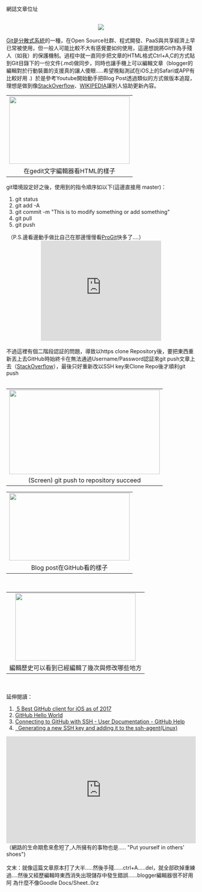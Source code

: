 網誌文章位址<a href="https://www.next-lab.ml/2017/05/open-souce-gitmyblog-posts.html">


<br />
<div class="separator" style="clear: both; text-align: center;">
<a href="https://git-scm.com/images/logo@2x.png" imageanchor="1" style="margin-left: 1em; margin-right: 1em;"><img border="0" src="https://git-scm.com/images/logo@2x.png" /></a></div>
<br />
<a href="http://dylandy.github.io/Easy-Git-Tutorial/" target="_blank">Git是分散式系統</a>的一種，在Open Source社群、程式開發、PaaS與共享經濟上早已常被使用，但一般人可能比較不大有感覺要如何使用，這邊想說將Git作為手殘人（如我）的保護機制。過程中就一直同步把文章的HTML格式Ctrl+A,C的方式貼到Git目錄下的一份文件(.md)做同步，同時也讓手機上可以編輯文章（blogger的編輯對於行動裝置的支援真的讓人傻眼.....希望晚點測試在iOS上的Safari或APP有比較好用 .)&nbsp; 於是參考Youtube開始動手把Blog Post透過類似的方式做版本追蹤，理想是做到像<a href="http://stackoverflow.com/questions/29297154/github-invalid-username-or-password/34919582" target="_blank">StackOverflow</a>、<a href="https://en.wikipedia.org/wiki/Main_Page" target="_blank">WIKIPEDIA</a>讓別人協助更新內容。<br />
<table align="center" cellpadding="0" cellspacing="0" class="tr-caption-container" style="margin-left: auto; margin-right: auto; text-align: center;"><tbody>
<tr><td style="text-align: center;"><a href="https://4.bp.blogspot.com/-s7rdjYvusuY/WRBqIyoHbaI/AAAAAAACfj8/O7d2KD2HsWMjhv7kuOj25PoCRQbjCY0pwCKgB/s1600/Screenshot%2Bfrom%2B2017-05-08%2B17-50-02.png" style="margin-left: auto; margin-right: auto;"><img border="0" height="179" src="https://4.bp.blogspot.com/-s7rdjYvusuY/WRBqIyoHbaI/AAAAAAACfj8/O7d2KD2HsWMjhv7kuOj25PoCRQbjCY0pwCKgB/s320/Screenshot%2Bfrom%2B2017-05-08%2B17-50-02.png" width="320" /></a></td></tr>
<tr><td class="tr-caption" style="text-align: center;">在gedit文字編輯器看HTML的樣子</td></tr>
</tbody></table>
git環境設定好之後，使用到的指令順序如以下(這邊直接用 master)： <br />
<ol>
<li>git status</li>
<li>git add -A</li>
<li>git commit -m "This is to modify something or add something"</li>
<li>git pull</li>
<li>git push</li>
</ol>
&nbsp;（P.S.邊看邊動手做比自己在那邊慢慢看<a href="https://git-scm.com/book/en/v2" target="_blank">ProGit</a>快多了....）<br />
<div class="separator" style="clear: both; text-align: center;">
<iframe allowfullscreen="" class="YOUTUBE-iframe-video" data-thumbnail-src="https://i.ytimg.com/vi/HVsySz-h9r4/0.jpg" frameborder="0" height="266" src="https://www.youtube.com/embed/HVsySz-h9r4?feature=player_embedded" width="320"></iframe></div>
<!--more--><br />
不過這裡有個二階段認証的問題，導致以https
 clone Repository後，要把東西重新丟上去GitHub時始終卡在無法通過Username/Password認証來git 
push文章上去（<a href="http://stackoverflow.com/questions/29297154/github-invalid-username-or-password/34919582" target="_blank">StackOverflow</a>），最後只好重新改以SSH 
key來Clone Repo後才順利git push<br />
<br />
<table align="center" cellpadding="0" cellspacing="0" class="tr-caption-container" style="margin-left: auto; margin-right: auto; text-align: center;"><tbody>
<tr><td style="text-align: center;"><a href="https://4.bp.blogspot.com/-UvSegXa08_4/WRA7wwg_cDI/AAAAAAACfiQ/y0CB6UbEPkMJeFLGK6txivjW1fFlfVTfwCKgB/s1600/Screenshot%2Bfrom%2B2017-05-08%2B16-46-16.png" style="margin-left: auto; margin-right: auto;"><img border="0" height="224" src="https://4.bp.blogspot.com/-UvSegXa08_4/WRA7wwg_cDI/AAAAAAACfiQ/y0CB6UbEPkMJeFLGK6txivjW1fFlfVTfwCKgB/s400/Screenshot%2Bfrom%2B2017-05-08%2B16-46-16.png" width="400" /></a></td></tr>
<tr><td class="tr-caption" style="text-align: center;">(Screen) git push to repository succeed</td></tr>
</tbody></table>
<table align="center" cellpadding="0" cellspacing="0" class="tr-caption-container" style="margin-left: auto; margin-right: auto; text-align: center;"><tbody>
<tr><td style="text-align: center;"><a href="https://4.bp.blogspot.com/-rkEMpZcEHa0/WRBp1FqjnLI/AAAAAAACfjg/zGXTl_yoltMSObA-0NJkp_As_p7mFwQWACKgB/s1600/Screenshot%2Bfrom%2B2017-05-08%2B18-29-29.png" imageanchor="1" style="margin-left: auto; margin-right: auto;"><img border="0" height="179" src="https://4.bp.blogspot.com/-rkEMpZcEHa0/WRBp1FqjnLI/AAAAAAACfjg/zGXTl_yoltMSObA-0NJkp_As_p7mFwQWACKgB/s320/Screenshot%2Bfrom%2B2017-05-08%2B18-29-29.png" width="320" /></a></td></tr>
<tr><td class="tr-caption" style="text-align: center;">Blog post在GitHub看的樣子</td></tr>
</tbody></table>
<br />
<table align="center" cellpadding="0" cellspacing="0" class="tr-caption-container" style="margin-left: auto; margin-right: auto; text-align: center;"><tbody>
<tr><td style="text-align: center;"><a href="https://2.bp.blogspot.com/-JpicoG4gBCs/WRBp1HaJX-I/AAAAAAACfjg/FgBQOl9tJY0lwWp7hr-0nupKyROUpsftwCKgB/s1600/Screenshot%2Bfrom%2B2017-05-08%2B18-29-36.png" imageanchor="1" style="margin-left: auto; margin-right: auto;"><img border="0" height="179" src="https://2.bp.blogspot.com/-JpicoG4gBCs/WRBp1HaJX-I/AAAAAAACfjg/FgBQOl9tJY0lwWp7hr-0nupKyROUpsftwCKgB/s320/Screenshot%2Bfrom%2B2017-05-08%2B18-29-36.png" width="320" /></a></td></tr>
<tr><td class="tr-caption" style="text-align: center;">編輯歷史可以看到已經編輯了幾次與修改哪些地方</td></tr>
</tbody></table>
<span id="goog_386113051"></span><span id="goog_386113052"></span><br />
<br />
延伸閱讀：<br />
<ol>
<li><a href="https://www.slant.co/topics/1429/~github-clients-for-ios" target="_blank">&nbsp;5 Best GitHub client for iOS as of 2017</a></li>
<li><a href="https://guides.github.com/activities/hello-world/" target="_blank">GitHub Hello World</a>&nbsp;</li>
<li><a href="https://help.github.com/articles/connecting-to-github-with-ssh/" target="_blank">Connecting to GitHub with SSH - User Documentation - GitHub Help</a></li>
<li><a href="https://help.github.com/articles/generating-a-new-ssh-key-and-adding-it-to-the-ssh-agent/" target="_blank">&nbsp; Generating a new SSH key and adding it to the ssh-agent(Linux)</a></li>
</ol>
<div style="max-width: 560;">
<div style="height: 0; padding-bottom: 56.25%; position: relative;">
<iframe allowfullscreen="" frameborder="0" height="315" scrolling="no" src="https://embed.ted.com/talks/jonathan_zittrain_the_web_is_a_random_act_of_kindness" style="height: 100%; left: 0; position: absolute; top: 0; width: 100%;" width="560"></iframe></div>
</div>
（網路的生命期愈來愈短了,人所擁有的事物也是..... "Put yourself in others' shoes")<br />
<br />
文末：就像這篇文章原本打了大半.....然後手殘......ctrl+A.....del，就全部砍掉重練過....然後又經歷編輯時東西消失出現儲存中發生錯誤......blogger編輯器很不好用阿
  為什麼不像Goodle Docs/Sheet..0rz&nbsp; 
